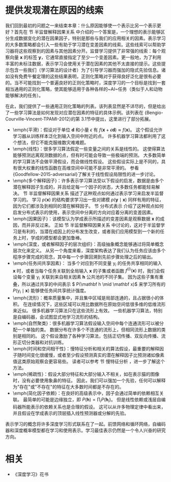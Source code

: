 

# 提供发现潜在原因的线索




我们回到最初的问题之一来结束本章：什么原因能够使一个表示比另一个表示更好？首先在 节 半监督解释因果关系 中介绍的一个答案是，一个理想的表示能够区分生成数据变化的潜在因果因子，特别是那些与我们的应用相关的因素。表示学习的大多数策略都会引入一些有助于学习潜在变差因素的线索。这些线索可以帮助学习器将这些观察到的因素与其他因素分开。监督学习提供了非常强的线索：每个观察向量 $\boldsymbol x$ 的标签 $\boldsymbol y$，它通常直接指定了至少一个变差因素。更一般地，为了利用丰富的未标注数据，表示学习会使用关于潜在因素的其他不太直接的提示。这些提示包含一些我们（学习算法的设计者）为了引导学习器而强加的隐式先验信息。诸如没有免费午餐定理的这些结果表明，正则化策略对于获得良好泛化是很有必要的。当不可能找到一个普遍良好的正则化策略时，深度学习的一个目标是找到一套相当通用的正则化策略，使其能够适用于各种各样的~AI~任务（类似于人和动物能够解决的任务）。



在此，我们提供了一些通用正则化策略的列表。该列表显然是不详尽的，但是给出了一些学习算法是如何发现对应潜在因素的特征的具体示例。该列表在 {Bengio-Courville-Vincent-TPAMI-2012}的第 3.1节中提出，这里进行了部分拓展。

+ \emph{平滑}：假设对于单位 $\boldsymbol d$ 和小量 $\epsilon$ 有 $f(\boldsymbol x + \epsilon \boldsymbol d) \approx f(\boldsymbol x)$。
	这个假设允许学习器从训练样本泛化到输入空间中附近的点。
	许多机器学习算法都利用了这个想法，但它不能克服维数灾难难题。
+ \emph{线性}：很多学习算法假定一些变量之间的关系是线性的。
	这使得算法能够预测远离观测数据的点，但有时可能会导致一些极端的预测。
	大多数简单的学习算法不会做平滑假设，而会做线性假设。
	这些假设实际上是不同的，具有很大权重的线性函数在高维空间中可能不是非常平滑的。
	参看 {Goodfellow-2015-adversarial}了解关于线性假设局限性的进一步讨论。
+ \emph{多个解释因子}：许多表示学习算法受以下假设的启发，数据是由多个潜在解释因子生成的，并且给定每一个因子的状态，大多数任务都能轻易解决。
	节 半监督解释因果关系 描述了这种观点如何通过表示学习来启发半监督学习的。
	学习 $p(\boldsymbol x)$ 的结构要求学习出一些对建模 $p(\boldsymbol y\mid\boldsymbol x)$ 同样有用的特征，因为它们都涉及到相同的潜在解释因子。
	节 分布式表示 介绍了这种观点如何启发分布式表示的使用，表示空间中分离的方向对应着分离的变差因素。
+ \emph{因果因子}：该模型认为学成表示所描述的变差因素是观察数据 $\boldsymbol x$ 的成因，而并非反过来。
	正如 节 半监督解释因果关系 中讨论的，这对于半监督学习是有利的，当潜在成因上的分布发生改变，或者我们应用模型到一个新的任务上时，学成的模型都会更加鲁棒。
+ \emph{深度，或者解释因子的层次组织}：高级抽象概念能够通过将简单概念层次化来定义。
	从另一个角度来看，深度架构表达了我们认为任务应该由多个程序步骤完成的观念，其中每一个步骤回溯到先前步骤处理之后的输出。
+ \emph{任务间共享因素}：
	当多个对应到不同变量 $\mathrm y_i$ 的任务共享相同的输入 $\mathbf x$ 时，或者当每个任务关联到全局输入 $\mathbf x$ 的子集或者函数 $f^{(i)}(\mathbf x)$ 时，我们会假设每个变量 $\mathrm y_i$ 关联到来自相关因素 $\mathbf h$ 公共池的不同子集。
	因为这些子集有重叠，所以通过共享的中间表示 $ P(\mathbf h \mid \mathbf x)$ 来学习所有的 $P(\mathrm y_i \mid \mathbf x)$ 能够使任务间共享统计强度。
+ \emph{流形}：概率质量集中，并且集中区域是局部连通的，且占据很小的体积。
	在连续情况下，这些区域可以用比数据所在原始空间低很多维的低维流形来近似。
	很多机器学习算法只在这些流形上有效。
	一些机器学习算法，特别是自编码器，会试图显式地学习流形的结构。
+ \emph{自然聚类}：很多机器学习算法假设输入空间中每个连通流形可以被分配一个单独的类。
	数据分布在许多个不连通的流形上，但相同流形上数据的类别是相同的。
	这个假设激励了各种学习算法，包括正切传播、双反向传播、流形正切分类器和对抗训练。
+ \emph{时间和空间相干性}：慢特征分析和相关的算法假设，最重要的解释因子随时间变化很缓慢，或者至少假设预测真实的潜在解释因子比预测诸如像素值这类原始观察会更容易些。
	读者可以参考 节 慢特征分析 ，进一步了解这个方法。
+ \emph{稀疏性}：假设大部分特征和大部分输入不相关，如在表示猫的图像时，没有必要使用象鼻的特征。
	因此，我们可以强加一个先验，任何可以解释为"存在"或"不存在"的特征在大多数时间都是不存在的。
+ \emph{简化因子依赖}：在良好的高级表示中，因子会通过简单的依赖相互关联。
	最简单的可能是边缘独立，即 $P(\mathbf h) = \prod_i P(\mathbf h_i)$。
	但是线性依赖或浅层自编码器所能表示的依赖关系也是合理的假设。
	这可以从许多物理定律中看出来，并且假设在学成表示的顶层插入线性预测器或分解的先验。



表示学习的概念将许多深度学习形式联系在了一起。前馈网络和循环网络，自编码器和深度概率模型都在学习和使用表示。学习最佳表示仍然是一个令人兴奋的研究方向。






# 相关

- 《深度学习》花书
